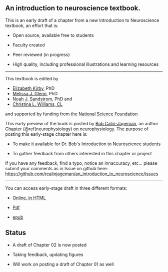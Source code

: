 ## An introduction to neuroscience textbook.

This is an early draft of a chapter from a new Introduction to Neuroscience textbook, an effort that is:

- Open source, available free to students

- Faculty created

- Peer reviewed (in progress)

- High quality, including professional illustrations and learning resources

***

This textbook is edited by

- [Elizabeth Kirby](https://u.osu.edu/kirbylab/), PhD 
- [Melissa J. Glenn](https://web.colby.edu/mjglenn/about-me/), PhD
- [Noah J. Sandstrom](https://psychology.williams.edu/profile/nsandstr/), PhD and
- [Christina L. Williams, CL](https://scholars.duke.edu/person/williams)


and supported by funding from the [National Science Foundation](https://www.nsf.gov/awardsearch/simpleSearchResult?queryText=elizabeth+kirby&ActiveAwards=true)


This early preview of the book is posted by [Bob Calin-Jageman](https://calin-jageman.net/lab/), an author Chapter (\@ref(neurophysiology) on neurophysiology.  The purpose of posting this early-stage chapter here is:

- To make it available for Dr. Bob's Introduction to Neuroscience students

- To gather feedback from others interested in this chapter or project


If you have any feedback, find a typo, notice an innaccuracy, etc... please submit your comments as in Issue on github here: https://github.com/rcalinjageman/an_introduction_to_neuroscience/issues

***

You can access early-stage draft in three different formats:

- [Online, in HTML](https://rcalinjageman.github.io/an_introduction_to_neuroscience/)

- [Pdf](https://github.com/rcalinjageman/an_introduction_to_neuroscience/raw/main/docs/Intro_to_Neuroscience.pdf)

- [epub](https://github.com/rcalinjageman/an_introduction_to_neuroscience/raw/main/docs/Intro_to_Neuroscience.epub)


## Status

- A draft of Chapter 02 is now posted

- Taking feedback, updating figures

- Will work on posting a draft of Chapter 01 as well

